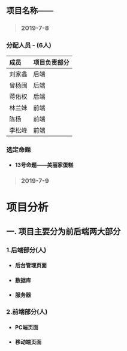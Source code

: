 ## 项目名称——

> ### 2019-7-8

### 分配人员 - (6人)

| 成员   | 项目负责部分 |
| :----- | -------- |
| 刘家鑫 |      后端    |
| 曾杨闽 |      后端    |
| 蒋佑权 |      后端    |
| 林兰妹 |      前端    |
| 陈杨   |      前端    |
| 李松峰 |      前端    |



###  选定命题

  - #### 13号命题——美丽家蛋糕
  
> ### 2019-7-9

# 项目分析

## 一. 项目主要分为前后端两大部分

### 1.后端部分(人)
  
  - #### 后台管理页面
  
  - #### 数据库
  
  - #### 服务器
  
### 2.前端部分(人)
  
  - #### PC端页面
  
  - #### 移动端页面
  
  
  
  
  
  
  
  
  
  
  
  
  
  
  
  
  
  
  
  
  